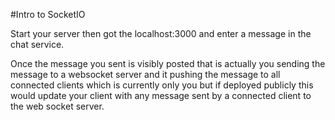#Intro to SocketIO

Start your server then got the localhost:3000 and enter a message in the chat service.

Once the message you sent is visibly posted that is actually you sending the message to a websocket server and it pushing the message to all connected clients which is currently only you but if deployed publicly this would update your client with any message sent by a connected client to the web socket server. 

